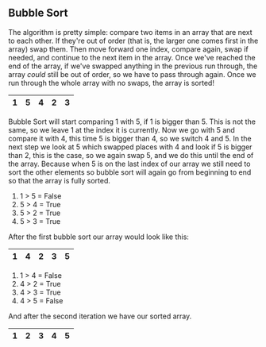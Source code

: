 ## Bubble Sort

The algorithm is pretty simple: compare two items in an array that are next to each other. If they're out of order (that is, the larger one comes first in the array) swap them. Then move forward one index, compare again, swap if needed, and continue to the next item in the array. Once we've reached the end of the array, if we've swapped 
anything in the previous run through, the array *could* still be out of order, so we have to pass through again. Once we run through the whole array with no swaps, the array is sorted!

| 1 | 5 | 4 | 2 | 3 |
|---|---|---|---|---|

Bubble Sort will start comparing 1 with 5, if 1 is bigger than 5. This is not the same, so we leave 1 at the index it is currently. Now we go with 5 and compare it with 4, this time 5 is bigger than 4, so we switch 4 and 5. In the next step we look at 5 which swapped places with 4 and look if 5 is bigger than 2, this is the case, so we again swap 5, and we do this until the end of the array. Because when 5 is on the last index of our array we still need to sort the other elements so bubble sort will again go from beginning to end so that the array is fully sorted.

1. 1 > 5 = False
2. 5 > 4 = True
3. 5 > 2 = True 
4. 5 > 3 = True 

After the first bubble sort our array would look like this:

| 1 | 4 | 2 | 3 | 5 |
|---|---|---|---|---|
1. 1 > 4 = False
2. 4 > 2 = True
3. 4 > 3 = True 
4. 4 > 5 = False

And after the second iteration we have our sorted array.

| 1 | 2 | 3 | 4 | 5 |
|---|---|---|---|---|